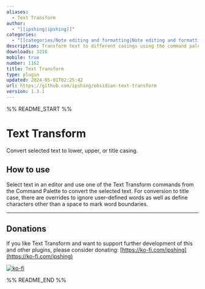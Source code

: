 ```yaml
---
aliases:
  - Text Transform
author:
  - "[[ipshing|ipshing]]"
categories:
  - "[[categories/Note editing and formatting|Note editing and formatting]]"
description: Transform text to different casings using the command palette or keyboard shortcuts.
downloads: 3216
mobile: true
number: 1162
title: Text Transform
type: plugin
updated: 2024-05-01T02:25:42
url: https://github.com/ipshing/obsidian-text-transform
version: 1.3.1
---
```


%% README_START %%

# Text Transform

Convert selected text to lower, upper, or title casing.

## How to use

Select text in an editor and use one of the Text Transform commands from the Command Palette to convert the selected text.
For conversion to title case, there are overrides to ignore user-defined words as well as define characters other than a
space to mark word boundaries.
___

## Donations

If you like Text Transform and want to support further development of this and other plugins, please consider donating: [https://ko-fi.com/ipshing](https://ko-fi.com/ipshing)

[![ko-fi](https://ko-fi.com/img/githubbutton_sm.svg)](https://ko-fi.com/ipshing)


%% README_END %%